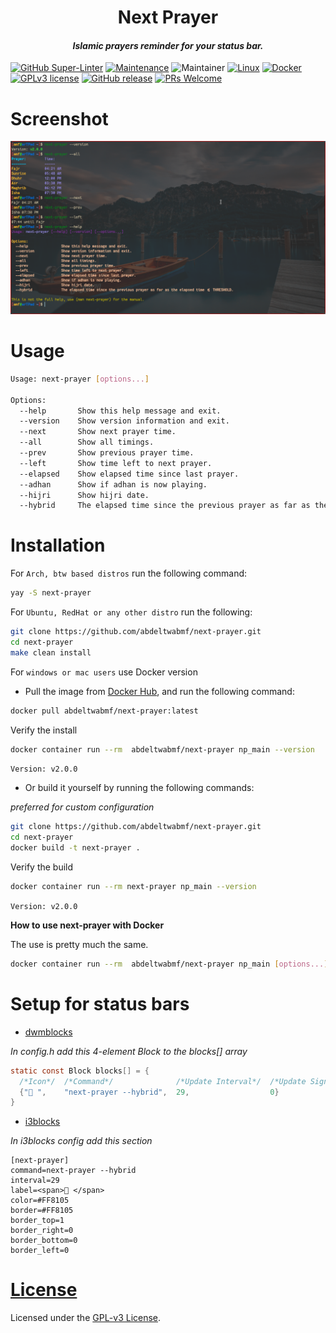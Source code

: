 <h1 align="center" color="Magenta">Next Prayer</h1>

<h4 align="center"> <em>Islamic prayers reminder for your status bar.</em> </h4>

[![GitHub Super-Linter](https://github.com/abdeltwabmf/continuous-id/workflows/Lint%20Code%20Base/badge.svg)](https://github.com/marketplace/actions/super-linter)
[![Maintenance](https://img.shields.io/badge/Maintained%3F-yes-green.svg)](https://github.com/AbdeltwabMF/next-prayer/graphs/commit-activity)
![Maintainer](https://img.shields.io/badge/maintainer-Abdeltwabmf-blue)
[![Linux](https://svgshare.com/i/Zhy.svg)](https://svgshare.com/i/Zhy.svg)
[![Docker](https://badgen.net/badge/icon/docker?icon=docker&label)](https://https://docker.com/)
[![GPLv3 license](https://img.shields.io/badge/License-GPLv3-blue.svg)](http://perso.crans.org/besson/LICENSE.html)
[![GitHub release](https://img.shields.io/github/release/AbdeltwabMF/next-prayer.svg)](https://github.com/AbdeltwabMF/next-prayer/releases/)
[![PRs Welcome](https://img.shields.io/badge/PRs-welcome-brightgreen.svg?style=flat-square)](http://makeapullrequest.com)

# Screenshot
![demo](usage.png)

# Usage

```bash
Usage: next-prayer [options...]

Options:
  --help       Show this help message and exit.
  --version    Show version information and exit.
  --next       Show next prayer time.
  --all        Show all timings.
  --prev       Show previous prayer time.
  --left       Show time left to next prayer.
  --elapsed    Show elapsed time since last prayer.
  --adhan      Show if adhan is now playing.
  --hijri      Show hijri date.
  --hybrid     The elapsed time since the previous prayer as far as the elapsed time <= THRESHOLD.
```

# Installation

For `Arch, btw based distros` run the following command:
```bash
yay -S next-prayer
```

For `Ubuntu, RedHat or any other distro` run the following:
```bash
git clone https://github.com/abdeltwabmf/next-prayer.git
cd next-prayer
make clean install
```

For `windows or mac users` use Docker version

- Pull the image from [Docker Hub](https://hub.docker.com/r/abdeltwabmf/next-prayer), and run the following command:
```bash
docker pull abdeltwabmf/next-prayer:latest
```

Verify the install
```bash
docker container run --rm  abdeltwabmf/next-prayer np_main --version
```
`Version: v2.0.0`

- Or build it yourself by running the following commands:

_preferred for custom configuration_
```bash
git clone https://github.com/abdeltwabmf/next-prayer.git
cd next-prayer
docker build -t next-prayer .
```

Verify the build
```bash
docker container run --rm next-prayer np_main --version
```
`Version: v2.0.0`

**How to use next-prayer with Docker**

The use is pretty much the same.
```bash
docker container run --rm  abdeltwabmf/next-prayer np_main [options...]
```

# Setup for status bars

- [dwmblocks](https://github.com/torrinfail/dwmblocks)

_In config.h add this 4-element Block to the blocks[] array_
``` c
static const Block blocks[] = {
  /*Icon*/  /*Command*/              /*Update Interval*/  /*Update Signal*/
  {"🕌 ",    "next-prayer --hybrid",  29,                  0}
}
```

- [i3blocks](https://github.com/vivien/i3blocks)

_In i3blocks config add this section_
```code
[next-prayer]
command=next-prayer --hybrid
interval=29
label=<span>🕌 </span>
color=#FF8105
border=#FF8105
border_top=1
border_right=0
border_bottom=0
border_left=0
```

# [License](LICENSE)

Licensed under the [GPL-v3 License](LICENSE).
